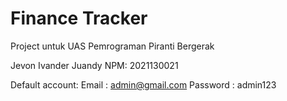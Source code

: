 # Finance Tracker

Project untuk UAS Pemrograman Piranti Bergerak

Jevon Ivander Juandy
NPM: 2021130021

Default account:
Email : admin@gmail.com
Password : admin123
